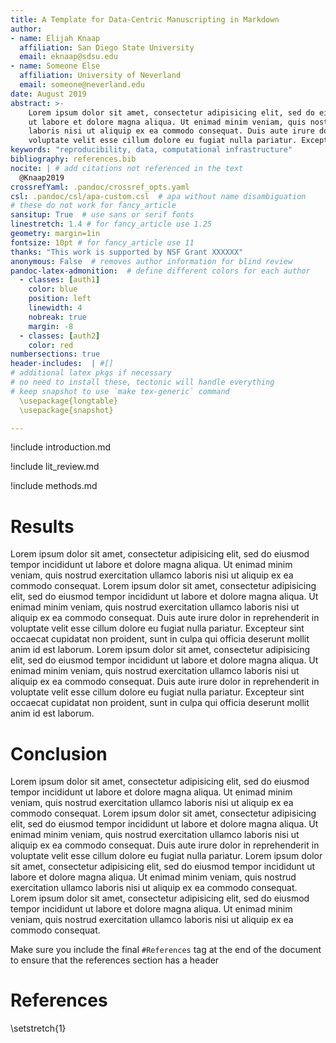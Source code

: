 ```yaml
---
title: A Template for Data-Centric Manuscripting in Markdown
author:
- name: Elijah Knaap
  affiliation: San Diego State University
  email: eknaap@sdsu.edu
- name: Someone Else
  affiliation: University of Neverland
  email: someone@neverland.edu
date: August 2019
abstract: >-
    Lorem ipsum dolor sit amet, consectetur adipisicing elit, sed do eiusmod tempor incididunt
    ut labore et dolore magna aliqua. Ut enimad minim veniam, quis nostrud exercitation ullamco
    laboris nisi ut aliquip ex ea commodo consequat. Duis aute irure dolor in reprehenderit in
    voluptate velit esse cillum dolore eu fugiat nulla pariatur. Excepteur sint occaecat cupidatat non proident, sunt in culpa qui officia deserunt mollit anim id est laborum.
keywords: "reproducibility, data, computational infrastructure"
bibliography: references.bib
nocite: | # add citations not referenced in the text
  @Knaap2019
crossrefYaml: .pandoc/crossref_opts.yaml
csl: .pandoc/csl/apa-custom.csl  # apa without name disambiguation
# these do not work for fancy_article
sansitup: True  # use sans or serif fonts
linestretch: 1.4 # for fancy_article use 1.25
geometry: margin=1in
fontsize: 10pt # for fancy_article use 11
thanks: "This work is supported by NSF Grant XXXXXX"
anonymous: False  # removes author information for blind review
pandoc-latex-admonition:  # define different colors for each author
  - classes: [auth1]
    color: blue
    position: left
    linewidth: 4
    nobreak: true
    margin: -8
  - classes: [auth2]
    color: red
numbersections: true
header-includes:  | #[]  
# additional latex pkgs if necessary
# no need to install these, tectonic will handle everything
# keep snapshot to use `make tex-generic` command
  \usepackage{longtable}
  \usepackage{snapshot}

---
```


!include introduction.md

!include lit_review.md

!include methods.md

# Results

Lorem ipsum dolor sit amet, consectetur adipisicing elit, sed do eiusmod tempor incididunt ut labore
et dolore magna aliqua. Ut enimad minim veniam, quis nostrud exercitation ullamco laboris nisi ut
aliquip ex ea commodo consequat. Lorem ipsum dolor sit amet, consectetur adipisicing elit, sed do
eiusmod tempor incididunt ut labore et dolore magna aliqua. Ut enimad minim veniam, quis nostrud
exercitation ullamco laboris nisi ut aliquip ex ea commodo consequat. Duis aute irure dolor in
reprehenderit in voluptate velit esse cillum dolore eu fugiat nulla pariatur. Excepteur sint
occaecat cupidatat non proident, sunt in culpa qui officia deserunt mollit anim id est laborum.
Lorem ipsum dolor sit amet, consectetur adipisicing elit, sed do eiusmod tempor incididunt ut labore
et dolore magna aliqua. Ut enimad minim veniam, quis nostrud exercitation ullamco laboris nisi ut
aliquip ex ea commodo consequat. Duis aute irure dolor in reprehenderit in voluptate velit esse
cillum dolore eu fugiat nulla pariatur. Excepteur sint occaecat cupidatat non proident, sunt in
culpa qui officia deserunt mollit anim id est laborum.

# Conclusion

Lorem ipsum dolor sit amet, consectetur adipisicing elit, sed do eiusmod tempor incididunt ut labore
et dolore magna aliqua. Ut enimad minim veniam, quis nostrud exercitation ullamco laboris nisi ut
aliquip ex ea commodo consequat. Lorem ipsum dolor sit amet, consectetur adipisicing elit, sed do
eiusmod tempor incididunt ut labore et dolore magna aliqua. Ut enimad minim veniam, quis nostrud
exercitation ullamco laboris nisi ut aliquip ex ea commodo consequat. Duis aute irure dolor in
reprehenderit in voluptate velit esse cillum dolore eu fugiat nulla pariatur. Lorem ipsum dolor sit
amet, consectetur adipisicing elit, sed do eiusmod tempor incididunt ut labore et dolore magna
aliqua. Ut enimad minim veniam, quis nostrud exercitation ullamco laboris nisi ut aliquip ex ea
commodo consequat. Lorem ipsum dolor sit amet, consectetur adipisicing elit, sed do eiusmod tempor
incididunt ut labore et dolore magna aliqua. Ut enimad minim veniam, quis nostrud exercitation
ullamco laboris nisi ut aliquip ex ea commodo consequat.

Make sure you include the final `#References` tag at the end of the document to ensure that the references section has a header

# References
\setstretch{1}